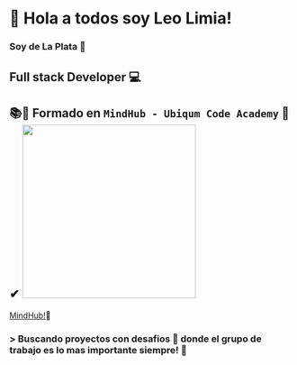 # 👋 Hola a todos soy Leo Limia! 

### Soy de La Plata 📍 

##  Full stack Developer 💻 

## 📚📣 Formado en `MindHub - Ubiqum Code Academy` 🙌 ✔ <img src="https://mindhubweb.com/wp-content/themes/mindhub-theme/resources/assets/images/logo-mindhub.png" width="308">

[MindHub!](https://mindhubweb.com/)💾


###  > Buscando proyectos con desafios 💪  donde el grupo de trabajo es lo mas importante siempre! 🍻
